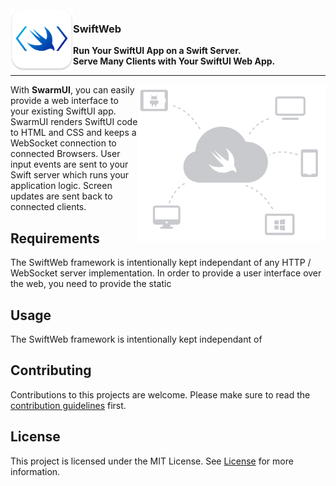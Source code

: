 <img align="left" alt="SwiftWeb logo" src="Images/swiftweb.png" width=100>

### SwiftWeb
**Run Your SwiftUI App on a Swift Server.**<br/>
**Serve Many Clients with Your SwiftUI Web App.**

---

<img align="right" alt="SwiftWeb logo" src="Images/swiftweb-architecture.png" width=300>

With **SwarmUI**, you can easily provide a web interface to your existing SwiftUI app. SwarmUI renders SwiftUI code to HTML and CSS and keeps a WebSocket connection to connected Browsers. User input events are sent to your Swift server which runs your application logic. Screen updates are sent back to connected clients.

## Requirements

The SwiftWeb framework is intentionally kept independant of any HTTP / WebSocket server implementation. In order to provide a user interface over the web, you need to provide the static 


## Usage

The SwiftWeb framework is intentionally kept independant of 


## Contributing
Contributions to this projects are welcome. Please make sure to read the [contribution guidelines](https://github.com/Apodini/.github/blob/master/CONTRIBUTING.md) first.

## License
This project is licensed under the MIT License. See [License](https://github.com/Apodini/Template-Repository/blob/master/LICENSE) for more information.


